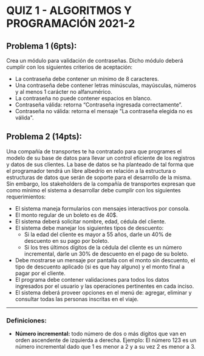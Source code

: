 # QUIZ 1 - ALGORITMOS Y PROGRAMACIÓN 2021-2
## Problema 1 (6pts):
Crea un módulo para validación de contraseñas. Dicho módulo deberá cumplir con los siguientes criterios de aceptación:
- La contraseña debe contener un mínimo de 8 caracteres.
- Una contraseña debe contener letras minúsculas, mayúsculas, números y al menos 1 carácter no alfanumérico.
- La contraseña no puede contener espacios en blanco.
- Contraseña válida: retorna “Contraseña ingresada correctamente”.
- Contraseña no válida: retorna el mensaje "La contraseña elegida no es válida".


## Problema 2 (14pts):
Una compañía de transportes te ha contratado para que programes el modelo de su base de datos para llevar un control eficiente de los registros y datos de sus clientes. La base de datos se ha planteado de tal forma que el programador tendrá un libre albedrío en relación a la estructura o estructuras de datos que serán de soporte para el desarrollo de la misma. Sin embargo, los stakeholders de la compañía de transportes expresan que como mínimo el sistema a desarrollar debe cumplir con los siguientes requerimientos:
- El sistema maneja formularios con mensajes interactivos por consola.
- El monto regular de un boleto es de 40$.
- El sistema deberá solicitar nombre, edad, cédula del cliente.
- El sistema debe manejar los siguientes tipos de descuento:
  - Si la edad del cliente es mayor a 55 años, darle un 40% de descuento en su pago por boleto.
  - Si los tres últimos dígitos de la cédula del cliente es un número incremental, darle un 30% de descuento en el pago de su boleto. 
- Debe mostrarse un mensaje por pantalla con el monto sin descuento, el tipo de descuento aplicado (si es que hay alguno) y el monto final a pagar por el cliente.
- El programa debe contener validaciones para todos los datos ingresados por el usuario y las operaciones pertinentes en cada inciso.
- El sistema deberá proveer opciones en el menú de: agregar, eliminar y consultar todas las personas inscritas en el viaje.
-------------------------------------------------------------------------------------------

### Definiciones:
- **Número incremental:** todo número de dos o más dígitos que van en orden ascendente de izquierda a derecha. Ejemplo: El número 123 es un número incremental dado que 1 es menor a 2 y a su vez 2 es menor a 3.
